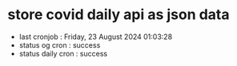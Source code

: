 # store covid daily api as json data

- last cronjob : Friday, 23 August 2024 01:03:28
- status og cron : success
- status daily cron : success
      
      